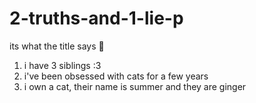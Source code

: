 # 2-truths-and-1-lie-p
its what the title says 🙂
1. i have 3 siblings :3
2. i've been obsessed with cats for a few years
3. i own a cat, their name is summer and they are ginger
